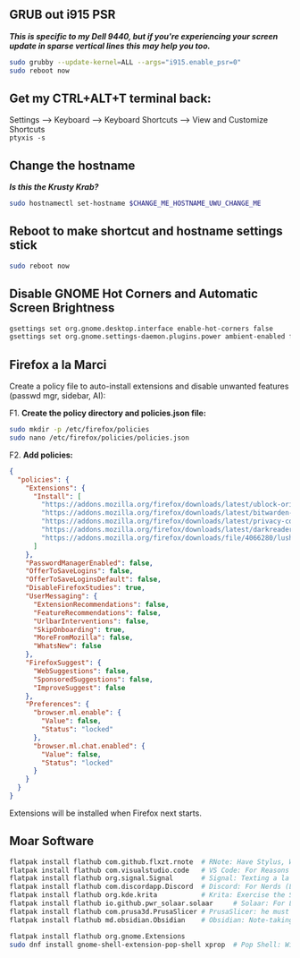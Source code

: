 ## GRUB out i915 PSR
  _**This is specific to my Dell 9440, but if you're experiencing your screen update in sparse vertical lines this may help you too.**_ 
   ```bash
   sudo grubby --update-kernel=ALL --args="i915.enable_psr=0"
   sudo reboot now
   ```

## Get my CTRL+ALT+T terminal back:
   Settings --> Keyboard --> Keyboard Shortcuts --> View and Customize Shortcuts \
   `ptyxis -s`

## Change the hostname
   _**Is this the Krusty Krab?**_
   ```bash
   sudo hostnamectl set-hostname $CHANGE_ME_HOSTNAME_UWU_CHANGE_ME
   ```

## Reboot to make shortcut and hostname settings stick
  ```bash
  sudo reboot now
  ```

## Disable GNOME Hot Corners and Automatic Screen Brightness
  ```bash
  gsettings set org.gnome.desktop.interface enable-hot-corners false
  gsettings set org.gnome.settings-daemon.plugins.power ambient-enabled false
  ```

## Firefox a la Marci

Create a policy file to auto-install extensions and disable unwanted features (passwd mgr, sidebar, AI):

F1. **Create the policy directory and policies.json file:**
   ```bash
   sudo mkdir -p /etc/firefox/policies
   sudo nano /etc/firefox/policies/policies.json
   ```

F2. **Add policies:**
  ```json
  {
    "policies": {
      "Extensions": {
        "Install": [
          "https://addons.mozilla.org/firefox/downloads/latest/ublock-origin/latest.xpi",
          "https://addons.mozilla.org/firefox/downloads/latest/bitwarden-password-manager/latest.xpi",
          "https://addons.mozilla.org/firefox/downloads/latest/privacy-com/latest.xpi",
          "https://addons.mozilla.org/firefox/downloads/latest/darkreader/latest.xpi",
          "https://addons.mozilla.org/firefox/downloads/file/4066280/lush_bold-2.1.xpi"
        ]
      },
      "PasswordManagerEnabled": false,
      "OfferToSaveLogins": false,
      "OfferToSaveLoginsDefault": false,
      "DisableFirefoxStudies": true,
      "UserMessaging": {
        "ExtensionRecommendations": false,
        "FeatureRecommendations": false,
        "UrlbarInterventions": false,
        "SkipOnboarding": true,
        "MoreFromMozilla": false,
        "WhatsNew": false
      },
      "FirefoxSuggest": {
        "WebSuggestions": false,
        "SponsoredSuggestions": false,
        "ImproveSuggest": false
      },
      "Preferences": {
        "browser.ml.enable": {
          "Value": false,
          "Status": "locked"
        },
        "browser.ml.chat.enabled": {
          "Value": false,
          "Status": "locked"
        }
      }
    }
  }
  ```

Extensions will be installed when Firefox next starts.

## Moar Software

  ```bash
  flatpak install flathub com.github.flxzt.rnote  # RNote: Have Stylus, Will Draw
  flatpak install flathub com.visualstudio.code   # VS Code: For Reasons
  flatpak install flathub org.signal.Signal       # Signal: Texting a la Hegseth
  flatpak install flathub com.discordapp.Discord  # Discord: For Nerds (Like Me)
  flatpak install flathub org.kde.krita           # Krita: Exercise the Stylus
  flatpak install flathub io.github.pwr_solaar.solaar     # Solaar: For Logitech Unifying & Bolt
  flatpak install flathub com.prusa3d.PrusaSlicer # PrusaSlicer: he must slice
  flatpak install flathub md.obsidian.Obsidian    # Obsidian: Note-taking
  
  flatpak install flathub org.gnome.Extensions
  sudo dnf install gnome-shell-extension-pop-shell xprop  # Pop Shell: Window Tiling and Launcher
  ```
